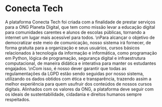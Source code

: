 # Conecta Tech

A plataforma Conecta Tech foi criada com a finalidade de prestar serviços para a ONG Planeta Digital, que tem como missão levar a educação digital para comunidades carentes e alunos de escolas públicas, tornando a internet um lugar mais acessível para todos.
\nPara alcançar o objetivo de democratizar este meio de comunicação, nosso sistema irá fornecer, de forma gratuita para a organização e seus usuários, cursos básicos relacionados à tecnologia da informação e informática, como programação em Python, lógica de programação, segurança digital e infraestrutura computacional, de maneira didática e interativa para manter os estudantes engajados.
\nCom isso, é nosso dever garantir que todas as regulamentações da LGPD estão sendo seguidas por nosso sistema, utilizando os dados obtidos com ética e transparência, trazendo assim a melhor experiência para quem usufruir dos conteúdos de nossos cursos digitais. Alinhados com os valores da ONG, a plataforma deve seguir com os ideais de sustentabilidade, cidadania e direitos humanos sempre respeitados.
